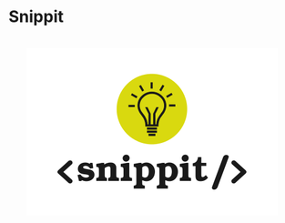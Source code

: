 # Snippit

<h1 align="center">
  <img src="https://github.com/SnipptDev/snippit.dev/blob/master/assets/logo.svg?raw=true"
       alt="Snippit" />
</h1>